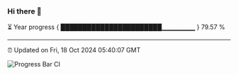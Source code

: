 ### Hi there 👋

⏳ Year progress { ███████████████████████▁▁▁▁▁▁▁ } 79.57 %

---

⏰ Updated on Fri, 18 Oct 2024 05:40:07 GMT

![Progress Bar CI](https://github.com/IshwaranRudhara/GIT-ACTION/workflows/Progress%20Bar%20CI/badge.svg)

